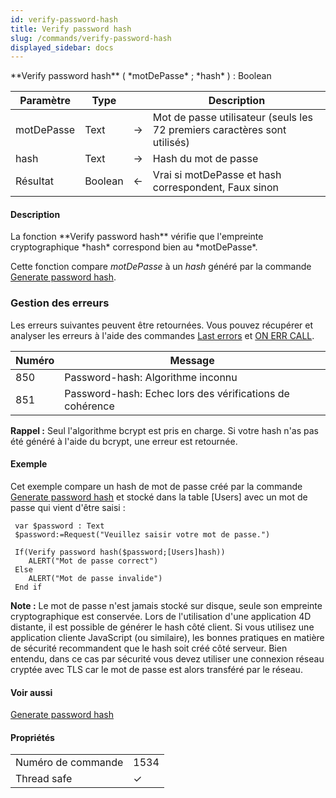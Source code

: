 ```yaml
---
id: verify-password-hash
title: Verify password hash
slug: /commands/verify-password-hash
displayed_sidebar: docs
---
```


<!--REF #_command_.Verify password hash.Syntax-->**Verify password hash** ( *motDePasse* ; *hash* ) : Boolean<!-- END REF-->
<!--REF #_command_.Verify password hash.Params-->
| Paramètre | Type |  | Description |
| --- | --- | --- | --- |
| motDePasse | Text | &#8594;  | Mot de passe utilisateur (seuls les 72 premiers caractères sont utilisés) |
| hash | Text | &#8594;  | Hash du mot de passe |
| Résultat | Boolean | &#8592; | Vrai si motDePasse et hash correspondent, Faux sinon |

<!-- END REF-->

#### Description 

<!--REF #_command_.Verify password hash.Summary-->La fonction **Verify password hash** vérifie que l'empreinte cryptographique *hash* correspond bien au *motDePasse*.<!-- END REF-->

Cette fonction compare *motDePasse* à un *hash* généré par la commande [Generate password hash](generate-password-hash.md).

### Gestion des erreurs 

Les erreurs suivantes peuvent être retournées. Vous pouvez récupérer et analyser les erreurs à l'aide des commandes [Last errors](last-errors.md)  et [ON ERR CALL](on-err-call.md).

| **Numéro** | **Message**                                              |
| ---------- | -------------------------------------------------------- |
| 850        | Password-hash: Algorithme inconnu                        |
| 851        | Password-hash: Echec lors des vérifications de cohérence |

**Rappel :** Seul l'algorithme bcrypt est pris en charge. Si votre hash n'as pas été généré à l'aide du bcrypt, une erreur est retournée.

#### Exemple 

Cet exemple compare un hash de mot de passe créé par la commande [Generate password hash](generate-password-hash.md) et stocké dans la table \[Users\] avec un mot de passe qui vient d'être saisi :

```4d
 var $password : Text
 $password:=Request("Veuillez saisir votre mot de passe.")
 
 If(Verify password hash($password;[Users]hash))
    ALERT("Mot de passe correct")
 Else
    ALERT("Mot de passe invalide")
 End if
```

**Note :** Le mot de passe n'est jamais stocké sur disque, seule son empreinte cryptographique est conservée. Lors de l'utilisation d'une application 4D distante, il est possible de générer le hash côté client. Si vous utilisez une application cliente JavaScript (ou similaire), les bonnes pratiques en matière de sécurité recommandent que le hash soit créé côté serveur. Bien entendu, dans ce cas par sécurité vous devez utiliser une connexion réseau cryptée avec TLS car le mot de passe est alors transféré par le réseau. 

#### Voir aussi 

  
[Generate password hash](generate-password-hash.md)  

#### Propriétés

|  |  |
| --- | --- |
| Numéro de commande | 1534 |
| Thread safe | &check; |


